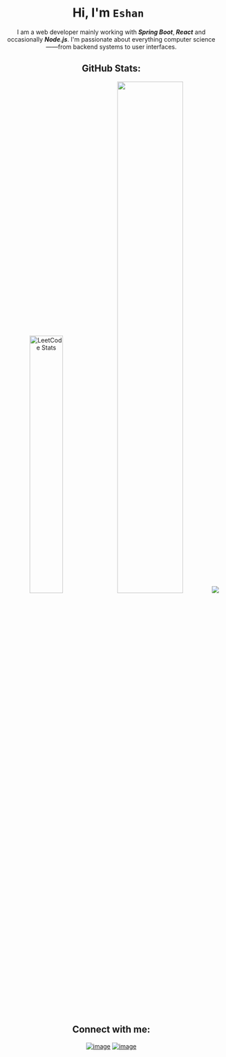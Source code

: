 <div align="center">
<h1 align="center">Hi, I'm <code>Eshan </code></h1>
<p>I am a web developer mainly working with<B> <I>Spring Boot</I></B>,<B> <I>React</I></B> and occasionally <B><I>Node.js</I></B>.  I'm passionate about everything computer science——from backend systems to user interfaces.</p>

 <h2 align="center">GitHub Stats:</h2>

<p align="center">
  <img width="39%" src="https://leetcard.jacoblin.cool/2016mehrab?ext=heatmap&hide=ranking&theme=dark" alt="LeetCode Stats"/>
<img  width="55%"  src="https://github-readme-streak-stats.herokuapp.com/?user=2016mehrab&theme=catppuccin_mocha&hide_border=false">
<img  src="https://github-readme-activity-graph.vercel.app/graph?username=2016mehrab&theme=react-dark">
</p>
</div>

<h2 align="center">Connect with me:</h2>
<div align="center">

[![image](https://img.shields.io/badge/LinkedIn-0077B5?style=for-the-badge&logo=linkedin&logoColor=white)](https://www.linkedin.com/in/2016mehrab/)
[![image](https://img.shields.io/badge/Gmail-D14836?style=for-the-badge&logo=gmail&logoColor=white)](mailto:2016mehrab@gmail.com)

</div>

<!-- <img width="100%" height="25%" src="https://github-readme-stats.vercel.app/api/top-langs/?username=2016mehrab&theme=catppuccin_mocha&exclude_repo=SSI,ssi-agent-2,sp-ssi-agent,Basic-IDP"> -->
<!-- ![](https://github-readme-stats.vercel.app/api/top-langs/?username=2016mehrab&theme=catppuccin_mocha&hide_border=false&include_all_commits=true&count_private=true&layout=compact) -->

<!-- ### 🔝 Top Contributed Repo
![](https://github-contributor-stats.vercel.app/api?username=2016mehrab&limit=5&theme=dark&combine_all_yearly_contributions=true) -->
